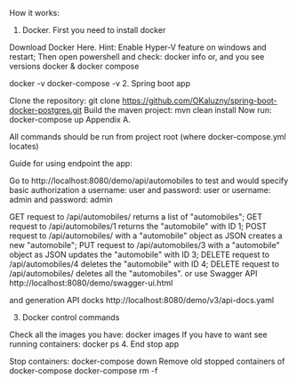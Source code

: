 How it works:
1. Docker. First you need to install docker

Download Docker Here. Hint: Enable Hyper-V feature on windows and restart;
Then open powershell and check:
docker info
or, and you see versions docker & docker compose

docker -v
docker-compose -v
2. Spring boot app

Clone the repository:
git clone https://github.com/OKaluzny/spring-boot-docker-postgres.git
Build the maven project:
mvn clean install
Now run:
docker-compose up
Appendix A.

All commands should be run from project root (where docker-compose.yml locates)

Guide for using endpoint the app:

Go to http://localhost:8080/demo/api/automobiles to test and would specify basic authorization a username: user and password: user or username: admin and password: admin

GET request to /api/automobiles/ returns a list of "automobiles";
GET request to /api/automobiles/1 returns the "automobile" with ID 1;
POST request to /api/automobiles/ with a "automobile" object as JSON creates a new "automobile";
PUT request to /api/automobiles/3 with a "automobile" object as JSON updates the "automobile" with ID 3;
DELETE request to /api/automobiles/4 deletes the "automobile" with ID 4;
DELETE request to /api/automobiles/ deletes all the "automobiles".
or use Swagger API http://localhost:8080/demo/swagger-ui.html

and generation API docks http://localhost:8080/demo/v3/api-docs.yaml

3. Docker control commands

Check all the images you have:
docker images
If you have to want see running containers:
docker ps
4. End stop app

Stop containers:
docker-compose down
Remove old stopped containers of docker-compose
docker-compose rm -f